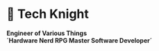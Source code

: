# 🎲 Tech Knight 

**Engineer of Various Things**   
**´Hardware Nerd RPG Master Software Developer´**

